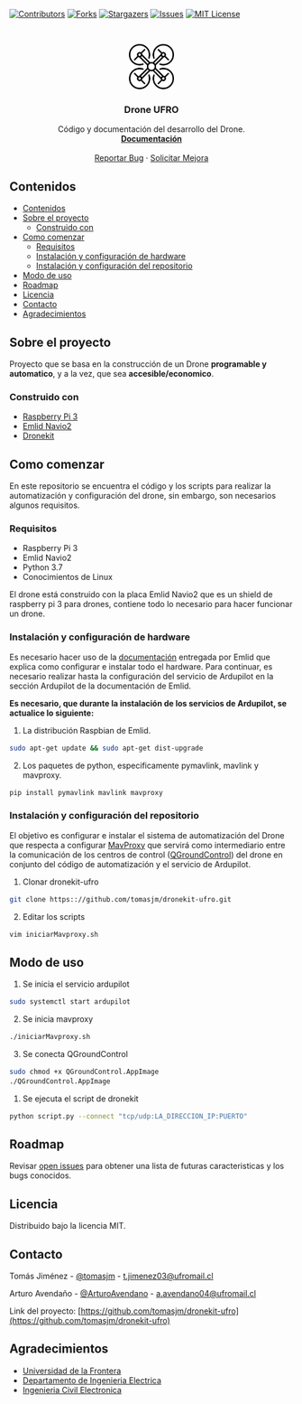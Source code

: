 <!--
*** Thanks for checking out this README Template. If you have a suggestion that would
*** make this better, please fork the repo and create a pull request or simply open
*** an issue with the tag "enhancement".
*** Thanks again! Now go create something AMAZING! :D
***
***
***
*** To avoid retyping too much info. Do a search and replace for the following:
*** tomasjm, dronekit-ufro, TomJimenez05, t.jimenez03@ufromail.cl
-->





<!-- PROJECT SHIELDS -->
<!--
*** I'm using markdown "reference style" links for readability.
*** Reference links are enclosed in brackets [ ] instead of parentheses ( ).
*** See the bottom of this document for the declaration of the reference variables
*** for contributors-url, forks-url, etc. This is an optional, concise syntax you may use.
*** https://www.markdownguide.org/basic-syntax/#reference-style-links
-->
[![Contributors][contributors-shield]][contributors-url]
[![Forks][forks-shield]][forks-url]
[![Stargazers][stars-shield]][stars-url]
[![Issues][issues-shield]][issues-url]
[![MIT License][license-shield]][license-url]



<!-- PROJECT LOGO -->
<br />
<p align="center">
  <a href="https://github.com/tomasjm/dronekit-ufro">
    <img src="logo.svg" alt="Logo" width="80" height="80">
  </a>

  <h3 align="center">Drone UFRO</h3>

  <p align="center">
    Código y documentación del desarrollo del Drone.
    <br />
    <a href="https://github.com/tomasjm/dronekit-ufro"><strong>Documentación</strong></a>
    <br />
    <br />
    <a href="https://github.com/tomasjm/dronekit-ufro/issues">Reportar Bug</a>
    ·
    <a href="https://github.com/tomasjm/dronekit-ufro/issues">Solicitar Mejora</a>
  </p>
</p>



<!-- TABLE OF CONTENTS -->
## Contenidos

- [Contenidos](#contenidos)
- [Sobre el proyecto](#sobre-el-proyecto)
  - [Construido con](#construido-con)
- [Como comenzar](#como-comenzar)
  - [Requisitos](#requisitos)
  - [Instalación y configuración de hardware](#instalaci%c3%b3n-y-configuraci%c3%b3n-de-hardware)
  - [Instalación y configuración del repositorio](#instalaci%c3%b3n-y-configuraci%c3%b3n-del-repositorio)
- [Modo de uso](#modo-de-uso)
- [Roadmap](#roadmap)
- [Licencia](#licencia)
- [Contacto](#contacto)
- [Agradecimientos](#agradecimientos)



<!-- ABOUT THE PROJECT -->
## Sobre el proyecto

<!-- [![Product Name Screen Shot][product-screenshot]](https://example.com) -->

Proyecto que se basa en la construcción de un Drone **programable y automatico**, y a la vez, que sea **accesible/economico**.

### Construido con

* [Raspberry Pi 3](https://www.raspberrypi.org/products/raspberry-pi-3-model-b/)
* [Emlid Navio2](https://emlid.com/navio/)
* [Dronekit](https://dronekit.io/)



<!-- GETTING STARTED -->
## Como comenzar

En este repositorio se encuentra el código y los scripts para realizar la automatización y configuración del drone, sin embargo, son necesarios algunos requisitos.

### Requisitos

* Raspberry Pi 3
* Emlid Navio2
* Python 3.7
* Conocimientos de Linux

El drone está construido con la placa Emlid Navio2 que es un shield de raspberry pi 3 para drones, contiene todo lo necesario para hacer funcionar un drone.

### Instalación y configuración de hardware
 
 Es necesario hacer uso de la [documentación](https://docs.emlid.com/navio2/) entregada por Emlid que explica como configurar e instalar todo el hardware.
 Para continuar, es necesario realizar hasta la configuración del servicio de Ardupilot en la sección Ardupilot de la documentación de Emlid.

 **Es necesario, que durante la instalación de los servicios de Ardupilot, se actualice lo siguiente:** 
 1. La distribución Raspbian de Emlid.
```sh
sudo apt-get update && sudo apt-get dist-upgrade
```
 2. Los paquetes de python, especificamente pymavlink, mavlink y mavproxy.
```sh
pip install pymavlink mavlink mavproxy
```
### Instalación y configuración del repositorio

El objetivo es configurar e instalar el sistema de automatización del Drone que respecta a configurar [MavProxy](http://ardupilot.github.io/MAVProxy/html/index.html) que servirá como intermediario entre la comunicación de los centros de control ([QGroundControl](http://qgroundcontrol.com/)) del drone en conjunto del código de automatización y el servicio de Ardupilot.
 
1. Clonar dronekit-ufro
```sh
git clone https:://github.com/tomasjm/dronekit-ufro.git
```
2. Editar los scripts
```sh
vim iniciarMavproxy.sh
```

<!-- USAGE EXAMPLES -->
## Modo de uso

1. Se inicia el servicio ardupilot
```sh
sudo systemctl start ardupilot
```
2. Se inicia mavproxy
```sh
./iniciarMavproxy.sh
```
3. Se conecta QGroundControl
```sh
sudo chmod +x QGroundControl.AppImage
./QGroundControl.AppImage
```
1. Se ejecuta el script de dronekit
```sh
python script.py --connect "tcp/udp:LA_DIRECCION_IP:PUERTO"
```



<!-- ROADMAP -->
## Roadmap

Revisar [open issues](https://github.com/tomasjm/dronekit-ufro/issues) para obtener una lista de futuras caracteristicas y los bugs conocidos.



<!-- LICENSE -->
## Licencia

Distribuido bajo la licencia MIT.



<!-- CONTACT -->
## Contacto

Tomás Jiménez - [@tomasjm](https://www.github.com/tomasjm) - t.jimenez03@ufromail.cl

Arturo Avendaño - [@ArturoAvendano](https://www.github.com/ArturoAvendano) - a.avendano04@ufromail.cl

Link del proyecto: [https://github.com/tomasjm/dronekit-ufro](https://github.com/tomasjm/dronekit-ufro)



<!-- ACKNOWLEDGEMENTS -->
## Agradecimientos

* [Universidad de la Frontera](https://www.ufro.cl/)
* [Departamento de Ingenieria Electrica](http://www.inele.ufro.cl/)
* [Ingenieria Civil Electronica](http://icelectronica.ufro.cl/)





<!-- MARKDOWN LINKS & IMAGES -->
<!-- https://www.markdownguide.org/basic-syntax/#reference-style-links -->
[contributors-shield]: https://img.shields.io/github/contributors/tomasjm/dronekit-ufro.svg?style=flat-square
[contributors-url]: https://github.com/tomasjm/dronekit-ufro/graphs/contributors
[forks-shield]: https://img.shields.io/github/forks/tomasjm/dronekit-ufro.svg?style=flat-square
[forks-url]: https://github.com/tomasjm/dronekit-ufro/network/members
[stars-shield]: https://img.shields.io/github/stars/tomasjm/dronekit-ufro.svg?style=flat-square
[stars-url]: https://github.com/tomasjm/dronekit-ufro/stargazers
[issues-shield]: https://img.shields.io/github/issues/tomasjm/dronekit-ufro.svg?style=flat-square
[issues-url]: https://github.com/tomasjm/dronekit-ufro/issues
[license-shield]: https://img.shields.io/github/license/tomasjm/dronekit-ufro?style=flat-square
[license-url]: https://github.com/tomasjm/dronekit-ufro
[product-screenshot]: images/screenshot.png
